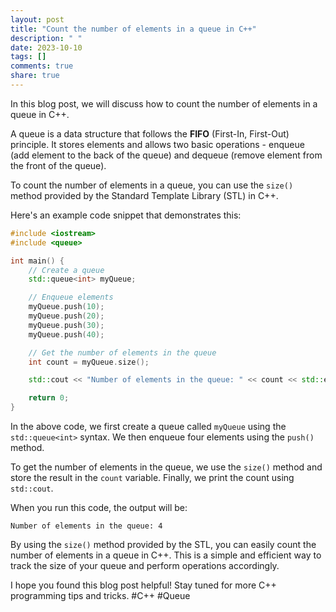```yaml
---
layout: post
title: "Count the number of elements in a queue in C++"
description: " "
date: 2023-10-10
tags: []
comments: true
share: true
---
```


In this blog post, we will discuss how to count the number of elements in a queue in C++. 

A queue is a data structure that follows the **FIFO** (First-In, First-Out) principle. It stores elements and allows two basic operations - enqueue (add element to the back of the queue) and dequeue (remove element from the front of the queue). 

To count the number of elements in a queue, you can use the `size()` method provided by the Standard Template Library (STL) in C++. 

Here's an example code snippet that demonstrates this:

```cpp
#include <iostream>
#include <queue>

int main() {
    // Create a queue
    std::queue<int> myQueue;

    // Enqueue elements
    myQueue.push(10);
    myQueue.push(20);
    myQueue.push(30);
    myQueue.push(40);

    // Get the number of elements in the queue
    int count = myQueue.size();

    std::cout << "Number of elements in the queue: " << count << std::endl;

    return 0;
}
```

In the above code, we first create a queue called `myQueue` using the `std::queue<int>` syntax. We then enqueue four elements using the `push()` method.

To get the number of elements in the queue, we use the `size()` method and store the result in the `count` variable. Finally, we print the count using `std::cout`.

When you run this code, the output will be:

```
Number of elements in the queue: 4
```

By using the `size()` method provided by the STL, you can easily count the number of elements in a queue in C++. This is a simple and efficient way to track the size of your queue and perform operations accordingly.

I hope you found this blog post helpful! Stay tuned for more C++ programming tips and tricks. #C++ #Queue